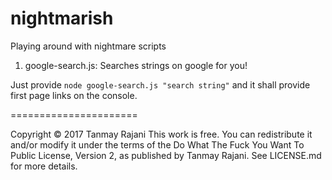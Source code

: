 # nightmarish
Playing around with nightmare scripts

1. google-search.js: Searches strings on google for you!
  
  Just provide `node google-search.js "search string"` and it shall provide first page links on the console.
  

======================

Copyright © 2017 Tanmay Rajani
This work is free. You can redistribute it and/or modify it under the
terms of the Do What The Fuck You Want To Public License, Version 2,
as published by Tanmay Rajani. See LICENSE.md for more details.
